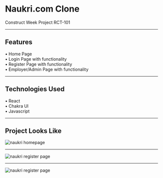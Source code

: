 # Naukri.com Clone
Construct Week Project RCT-101
<hr>
<h2>Features</h2>
• Home Page <br>
• Login Page with functionality <br>
• Register Page with functionality <br>
• Employer/Admin Page with functionality <br>

<hr>
<h2>Technologies Used</h2>
• React <br>
• Chakra UI <br>
• Javascript <br>

<hr>
<h2>Project Looks Like</h2>
<img src="https://github.com/prateekoctane/previous-sound-2568/blob/main/naukri/public/naukri.PNG" alt="naukri homepage" />
<hr>
<img src="https://github.com/prateekoctane/previous-sound-2568/blob/main/naukri/public/naukri%20register2.PNG" alt="naukri register page" />
<hr>
<img src="https://github.com/prateekoctane/previous-sound-2568/blob/main/naukri/public/employer-admin.PNG" alt="naukri register page" />



